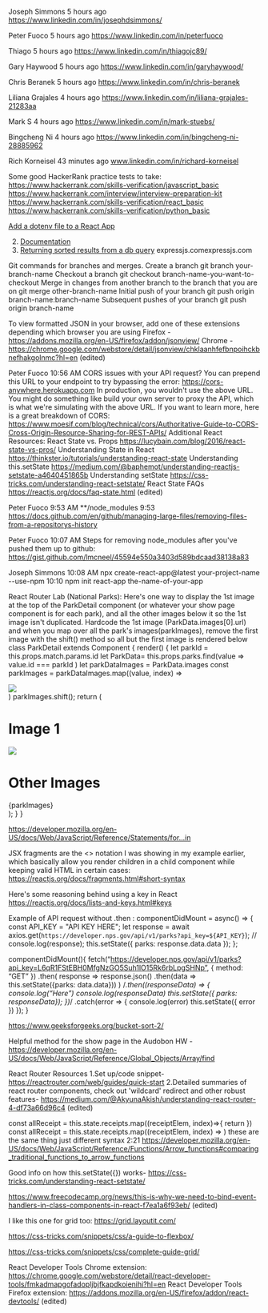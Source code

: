 Joseph Simmons  5 hours ago
https://www.linkedin.com/in/josephdsimmons/

Peter Fuoco  5 hours ago
https://www.linkedin.com/in/peterfuoco

Thiago  5 hours ago
https://www.linkedin.com/in/thiagojc89/

Gary Haywood  5 hours ago
https://www.linkedin.com/in/garyhaywood/

Chris Beranek  5 hours ago
https://www.linkedin.com/in/chris-beranek

Liliana Grajales  4 hours ago
https://www.linkedin.com/in/liliana-grajales-21283aa

Mark S  4 hours ago
https://www.linkedin.com/in/mark-stuebs/

Bingcheng Ni  4 hours ago
https://www.linkedin.com/in/bingcheng-ni-28885962

Rich Korneisel  43 minutes ago
www.linkedin.com/in/richard-korneisel

Some good HackerRank practice tests to take:
https://www.hackerrank.com/skills-verification/javascript_basic
https://www.hackerrank.com/interview/interview-preparation-kit
https://www.hackerrank.com/skills-verification/react_basic
https://www.hackerrank.com/skills-verification/python_basic

[Add a dotenv file to a React App]('https://stackoverflow.com/questions/49579028/adding-an-env-file-to-react-project)

2. [Documentation](https://expressjs.com/en/4x/api.html)
1. [Returning sorted results from a db query](https://stackoverflow.com/questions/36259532/sequelize-findall-sort-order-in-nodejs)
expressjs.comexpressjs.com

Git commands for branches and merges.
Create a branch git branch your-branch-name
Checkout a branch git checkout branch-name-you-want-to-checkout
Merge in changes from another branch to the branch that you are on git merge other-branch-name
Initial push of your branch git push origin branch-name:branch-name
Subsequent pushes of your branch git push origin branch-name

To view formatted JSON in your browser, add one of these extensions depending which browser you are using
Firefox - https://addons.mozilla.org/en-US/firefox/addon/jsonview/
Chrome - https://chrome.google.com/webstore/detail/jsonview/chklaanhfefbnpoihckbnefhakgolnmc?hl=en (edited) 

Peter Fuoco  10:56 AM
CORS issues with your API request? You can prepend this URL to your endpoint to try bypassing the error: https://cors-anywhere.herokuapp.com
In production, you wouldn't use the above URL. You might do something like build your own server to proxy the API, which is what we're simulating with the above URL. If you want to learn more, here is a great breakdown of CORS: https://www.moesif.com/blog/technical/cors/Authoritative-Guide-to-CORS-Cross-Origin-Resource-Sharing-for-REST-APIs/
Additional React Resources:
React State vs. Props
https://lucybain.com/blog/2016/react-state-vs-pros/
Understanding State in React
https://thinkster.io/tutorials/understanding-react-state
Understanding this.setState
https://medium.com/@baphemot/understanding-reactjs-setstate-a4640451865b
Understanding setState
https://css-tricks.com/understanding-react-setstate/
React State FAQs
https://reactjs.org/docs/faq-state.html
(edited)

Peter Fuoco  9:53 AM
**/node_modules
9:53
https://docs.github.com/en/github/managing-large-files/removing-files-from-a-repositorys-history

Peter Fuoco  10:07 AM
Steps for removing node_modules after you've pushed them up to github:
https://gist.github.com/lmcneel/45594e550a3403d589bdcaad38138a83

Joseph Simmons  10:08 AM
npx create-react-app@latest your-project-name --use-npm
10:10
npm init react-app the-name-of-your-app

React Router Lab (National Parks):
Here's one way to display the 1st image at the top of the ParkDetail component (or whatever your show page component is for each park), and all the other images below it so the 1st image isn't duplicated. Hardcode the 1st image (ParkData.images[0].url) and when you map over all the park's images(parkImages), remove the first image with the shift() method so all but the first image is rendered below
class ParkDetail extends Component {
    render() {
        let parkId = this.props.match.params.id
        let ParkData= this.props.parks.find(value =>
            value.id === parkId
            )
            let parkDataImages = ParkData.images
            const parkImages = parkDataImages.map((value, index) =>
                <div key={index}>
                    <img src={value.url}></img>
                </div>
            )
            parkImages.shift();
        return (
            <div>
                <h1>Image 1</h1>
                <img src={ParkData.images[0].url}/>
                <h1>Other Images</h1>
                {parkImages}
            </div>
        );
    }
}

https://developer.mozilla.org/en-US/docs/Web/JavaScript/Reference/Statements/for...in

JSX fragments are the <> notation I was showing in my example earlier, which basically allow you render children in a child component while keeping valid HTML in certain cases: https://reactjs.org/docs/fragments.html#short-syntax

Here's some reasoning behind using a key in React https://reactjs.org/docs/lists-and-keys.html#keys

Example of API request without .then :
componentDidMount = async() => {
    const API_KEY = "API KEY HERE";
    let response = await axios.get(`https://developer.nps.gov/api/v1/parks?api_key=${API_KEY}`);
    // console.log(response);
    this.setState({
      parks: response.data.data
    });
  };

  componentDidMount(){
    fetch(“https://developer.nps.gov/api/v1/parks?api_key=L6qR1FStEBH0MfgNzGO5Suh1lO15Rk6rbLpgSHNp”, {
      method: “GET”
    })
      .then(
        response => response.json()
        .then(data => this.setState({parks: data.data}))
      )
      /*.then((responseData) => {
        console.log(“Here”)
        console.log(responseData)
        this.setState({ parks: responseData});
      })*/
      .catch(error =>  {
        console.log(error)
        this.setState({ error })
      });
  }

  https://www.geeksforgeeks.org/bucket-sort-2/

  Helpful method for the show page in the Audobon HW - https://developer.mozilla.org/en-US/docs/Web/JavaScript/Reference/Global_Objects/Array/find

  React Router Resources
1.Set up/code snippet- https://reactrouter.com/web/guides/quick-start
2.Detailed summaries of react router components, check out 'wildcard' redirect and other robust features- https://medium.com/@AkyunaAkish/understanding-react-router-4-df73a66d96c4 (edited) 

const allReceipt = this.state.receipts.map((receiptElem, index)=>{
     return <Receipt receipt={receiptElem} key={index}/>
})
const allReceipt = this.state.receipts.map((receiptElem, index) => <Receipt receipt={receiptElem} key={index}/>)
these are the same thing
just different syntax
2:21
https://developer.mozilla.org/en-US/docs/Web/JavaScript/Reference/Functions/Arrow_functions#comparing_traditional_functions_to_arrow_functions

Good info on how this.setState({}) works- https://css-tricks.com/understanding-react-setstate/

https://www.freecodecamp.org/news/this-is-why-we-need-to-bind-event-handlers-in-class-components-in-react-f7ea1a6f93eb/ (edited) 

I like this one for grid too: https://grid.layoutit.com/

https://css-tricks.com/snippets/css/a-guide-to-flexbox/

https://css-tricks.com/snippets/css/complete-guide-grid/

React Developer Tools Chrome extension: https://chrome.google.com/webstore/detail/react-developer-tools/fmkadmapgofadopljbjfkapdkoienihi?hl=en
React Developer Tools Firefox extension: https://addons.mozilla.org/en-US/firefox/addon/react-devtools/ (edited) 